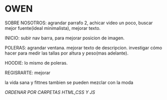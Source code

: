 # OWEN
 
 SOBRE NOSOTROS: agrandar parrafo 2, achicar video un poco, buscar mejor fuente(ideal minimalista), mejorar texto. 


INICIO: subir nav barra, para mejorar posicion de imagen. 

POLERAS: agrandar ventana. mejorar texto de descripcion. investigar cómo hacer para medir las tallas por altura y peso(mas adelante).

HOODIE: lo mismo de poleras. 
 
 REGISRARTE: mejorar

 la vida sana y fittnes tambien se pueden mezclar con la moda 

 *ORDENAR POR CARPETAS HTML,CSS Y JS*
